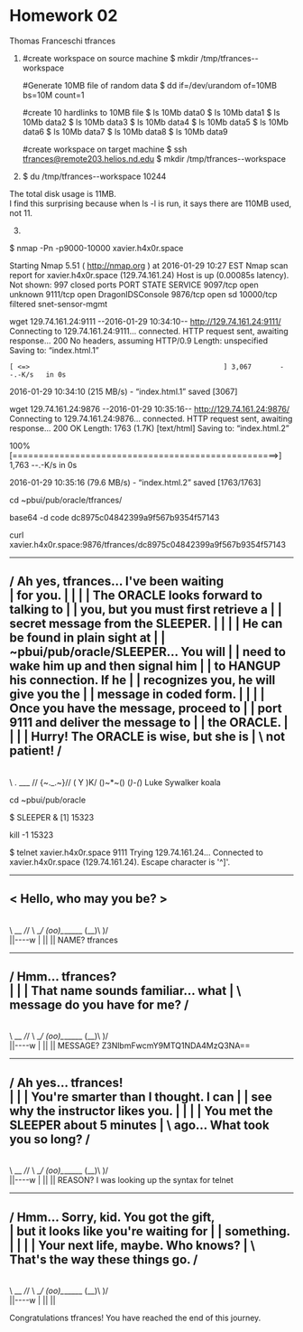 Homework 02
===========
Thomas Franceschi
tfrances

1. 
	#create workspace on source machine
	$ mkdir /tmp/tfrances--workspace
	
	#Generate 10MB file of random data
	$ dd if=/dev/urandom of=10MB bs=10M count=1
	
	#create 10 hardlinks to 10MB file
	$ ls 10Mb data0
	$ ls 10Mb data1
	$ ls 10Mb data2
	$ ls 10Mb data3
	$ ls 10Mb data4
	$ ls 10Mb data5
	$ ls 10Mb data6
	$ ls 10Mb data7
	$ ls 10Mb data8
	$ ls 10Mb data9
	
	#create workspace on target machine
	$ ssh tfrances@remote203.helios.nd.edu
	$ mkdir /tmp/tfrances--workspace
	
2. 
	$ du /tmp/tfrances--workspace
	10244

The total disk usage is 11MB.	
I find this surprising because when ls -l is run, it says there are 110MB used, not 11.

3.




$ nmap -Pn -p9000-10000 xavier.h4x0r.space

Starting Nmap 5.51 ( http://nmap.org ) at 2016-01-29 10:27 EST
Nmap scan report for xavier.h4x0r.space (129.74.161.24)
Host is up (0.00085s latency).
Not shown: 997 closed ports
PORT      STATE    SERVICE
9097/tcp  open     unknown
9111/tcp  open     DragonIDSConsole
9876/tcp  open     sd
10000/tcp filtered snet-sensor-mgmt


 wget 129.74.161.24:9111
--2016-01-29 10:34:10--  http://129.74.161.24:9111/
Connecting to 129.74.161.24:9111... connected.
HTTP request sent, awaiting response... 200 No headers, assuming HTTP/0.9
Length: unspecified
Saving to: “index.html.1”

    [ <=>                                                ] 3,067       --.-K/s   in 0s

2016-01-29 10:34:10 (215 MB/s) - “index.html.1” saved [3067]


 wget 129.74.161.24:9876
--2016-01-29 10:35:16--  http://129.74.161.24:9876/
Connecting to 129.74.161.24:9876... connected.
HTTP request sent, awaiting response... 200 OK
Length: 1763 (1.7K) [text/html]
Saving to: “index.html.2”

100%[===================================================>] 1,763       --.-K/s   in 0s

2016-01-29 10:35:16 (79.6 MB/s) - “index.html.2” saved [1763/1763]

cd ~pbui/pub/oracle/tfrances/

base64 -d code
dc8975c04842399a9f567b9354f57143

curl xavier.h4x0r.space:9876/tfrances/dc8975c04842399a9f567b9354f57143

 _________________________________________
/ Ah yes, tfrances... I've been waiting   \
| for you.                                |
|                                         |
| The ORACLE looks forward to talking to  |
| you, but you must first retrieve a      |
| secret message from the SLEEPER.        |
|                                         |
| He can be found in plain sight at       |
| ~pbui/pub/oracle/SLEEPER... You will    |
| need to wake him up and then signal him |
| to HANGUP his connection. If he         |
| recognizes you, he will give you the    |
| message in coded form.                  |
|                                         |
| Once you have the message, proceed to   |
| port 9111 and deliver the message to    |
| the ORACLE.                             |
|                                         |
| Hurry! The ORACLE is wise, but she is   |
\ not patient!                            /
 -----------------------------------------
  \
   \          .
       ___   //
     {~._.~}//
      ( Y )K/
     ()~*~()
     (_)-(_)
     Luke
     Sywalker
     koala

cd ~pbui/pub/oracle

$ SLEEPER &
[1] 15323

kill -1 15323


$ telnet xavier.h4x0r.space 9111
Trying 129.74.161.24...
Connected to xavier.h4x0r.space (129.74.161.24).
Escape character is '^]'.
 ________________________
< Hello, who may you be? >
 ------------------------
  \
   \   \_\_    _/_/
    \      \__/
           (oo)\_______
           (__)\       )\/\
               ||----w |
               ||     ||
NAME? tfrances
 ___________________________________
/ Hmm... tfrances?                  \
|                                   |
| That name sounds familiar... what |
\ message do you have for me?       /
 -----------------------------------
  \
   \   \_\_    _/_/
    \      \__/
           (oo)\_______
           (__)\       )\/\
               ||----w |
               ||     ||
MESSAGE? Z3NlbmFwcmY9MTQ1NDA4MzQ3NA==
 ______________________________________
/ Ah yes... tfrances!                  \
|                                      |
| You're smarter than I thought. I can |
| see why the instructor likes you.    |
|                                      |
| You met the SLEEPER about 5 minutes  |
\ ago... What took you so long?        /
 --------------------------------------
  \
   \   \_\_    _/_/
    \      \__/
           (oo)\_______
           (__)\       )\/\
               ||----w |
               ||     ||
REASON? I was looking up the syntax for telnet
 ______________________________________
/ Hmm... Sorry, kid. You got the gift, \
| but it looks like you're waiting for |
| something.                           |
|                                      |
| Your next life, maybe. Who knows?    |
\ That's the way these things go.      /
 --------------------------------------
  \
   \   \_\_    _/_/
    \      \__/
           (oo)\_______
           (__)\       )\/\
               ||----w |
               ||     ||

Congratulations tfrances! You have reached the end of this journey.

